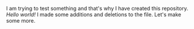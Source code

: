 I am trying to test something and that's why I have created this repository.
*Hello world!*
I made some additions and deletions to the file.
Let's make some more.

